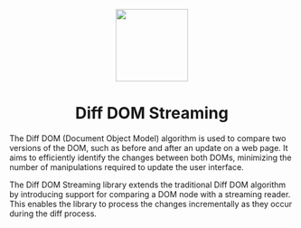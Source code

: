 <p align="center">
    <picture>
      <source media="(prefers-color-scheme: dark)" srcset="https://github.com/aralroca/diff-dom-streaming/assets/13313058/ca678952-6232-4db4-aff2-c4bedade4f9a" width="128">
      <img src="https://github.com/aralroca/diff-dom-streaming/assets/13313058/6d544ef2-651e-4907-a246-abc6c859ab5c" width="128">
    </picture>
        <h1 align="center">Diff DOM Streaming</h1>
</p>

The Diff DOM (Document Object Model) algorithm is used to compare two versions of the DOM, such as before and after an update on a web page. It aims to efficiently identify the changes between both DOMs, minimizing the number of manipulations required to update the user interface.

The Diff DOM Streaming library extends the traditional Diff DOM algorithm by introducing support for comparing a DOM node with a streaming reader. This enables the library to process the changes incrementally as they occur during the diff process.
